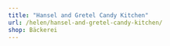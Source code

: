 ```yaml
---
title: "Hansel and Gretel Candy Kitchen"
url: /helen/hansel-and-gretel-candy-kitchen/
shop: Bäckerei
---
```

